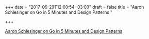 +++
date = "2017-09-29T12:00:54+03:00"
draft = false
title = "Aaron Schlesinger on Go in 5 Minutes and Design Patterns  "

+++

<p><a href="https://changelog.com/gotime/18">Aaron Schlesinger on Go in 5 Minutes and Design Patterns  </a></p>
